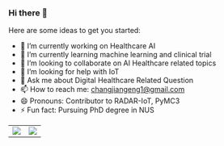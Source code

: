 <!--
- welcome
-->
### Hi there 👋

<!--
**chang111/chang111** is a ✨ _special_ ✨ repository because its `README.md` (this file) appears on your GitHub profile.
-->
Here are some ideas to get you started:

- 🔭 I’m currently working on Healthcare AI
- 🌱 I’m currently learning machine learning and clinical trial
- 👯 I’m looking to collaborate on AI Healthcare related topics
- 🤔 I’m looking for help with IoT
- 💬 Ask me about Digital Healthcare Related Question
- 📫 How to reach me: changjiangeng1@gmail.com
- 😄 Pronouns: Contributor to RADAR-IoT, PyMC3
- ⚡ Fun fact: Pursuing PhD degree in NUS
<!--
[![Jiangeng's github stats](https://github-readme-stats.vercel.app/api?username=chang111)](https://github.com/chang111/github-readme-stats)
-->
<table align="center" cellspacing="0" cellpadding="0" border="0">
  <tr>
    <td>
      <a href="https://github.com/chang111">
        <img src="https://github-readme-stats.vercel.app/api?username=chang111&show_icons=true&include_all_commits=true&theme=tokyonight">
      <a/>
    </td>
    <td>
      <a href="https://github.com/chang111">
        <img src="https://github-readme-stats.vercel.app/api/top-langs/?username=chang111&layout=compact&theme=tokyonight">
      <a/>
    </td>
   </tr>
</table>

